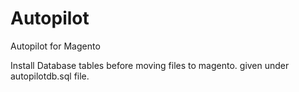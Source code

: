 # Autopilot
Autopilot for Magento

Install Database tables before moving files to magento.
given under autopilotdb.sql file.
